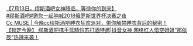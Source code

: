   
[【7月13日，缪斯酒吧女神降临，等待你的到来】](http://www.dianyue.me/archives/848/604ep5yv9kv2wv7p/)  
[#缪斯酒吧#邀您一起呐喊2018俄罗斯世界杯决赛之夜](http://www.dianyue.me/archives/892/o8dmau6y9atyrd45/)  
[Cc MUSE  |  今晚cc缪斯酒吧睡衣狂欢派对，带你解禁睡衣背后的秘密！](http://www.dianyue.me/archives/115/ve4vtyvjriw293zs/)  
[【锁定今晚】 缪斯酒吧携手蓝精伶苏打酒特邀|抖音女神 网络红人悟空姐姐“那依辰”热辣来袭！](http://www.dianyue.me/archives/576/o6a4y6v0j9y6vyd3/)